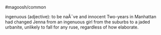 #magoosh/common

ingenuous (adjective): to be naÃ¯ve and innocent 
Two-years in Manhattan had changed Jenna from an ingenuous girl from the suburbs to a jaded 
urbanite, unlikely to fall for any ruse, regardless of how elaborate. 
